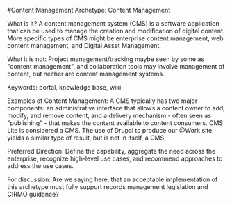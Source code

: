 #Content Management
Archetype: Content Management

What is it?  A content management system (CMS) is a software application that can be used to manage the creation and modification of digital content. More specific types of CMS might be enterprise content management, web content management, and Digital Asset Management. 
 
What it is not: Project management/tracking maybe seen by some as "content management", and collaboration tools may involve management of content, but neither are content management systems. 

Keywords:  portal, knowledge base, wiki

Examples of Content Management: A CMS typically has two major components: an administrative interface that allows a content owner to add, modify, and remove content, and a delivery mechanism - often seen as "publishing" - that makes the content available to content consumers.  CMS Lite is considered a CMS. The use of Drupal to produce our @Work site, yields a similar type of result, but is not in itself, a CMS.

Preferred Direction:  Define the capability, aggregate the need across the enterprise, recognize high-level use cases, and recommend approaches to address the use cases.  

For discussion: Are we saying here, that an acceptable implementation of this archetype must fully support records management legislation and CIRMO guidance?  